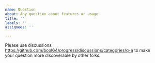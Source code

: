 ```yaml
---
name: Question
about: Any question about features or usage
title: ''
labels: ''
assignees: ''

---
```


Please use discussions https://github.com/bool64/progress/discussions/categories/q-a to make your question more discoverable by other folks.
